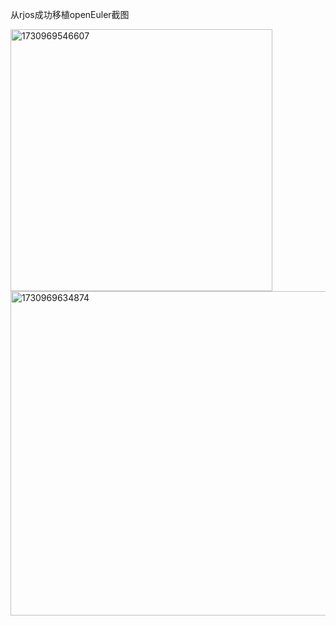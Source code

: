 从rjos成功移植openEuler截图

<img width="419" alt="1730969546607" src="https://github.com/user-attachments/assets/8b0e7794-b95a-4bcb-8f3d-7f54296672f4">

<img width="519" alt="1730969634874" src="https://github.com/user-attachments/assets/5c454df7-7acd-4e65-bf18-e8416c73f0ac">
